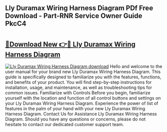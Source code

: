 ## Lly Duramax Wiring Harness Diagram PDf Free Download - Part-RNR Service Owner Guide PkcC4

# <h2><a href="http://dfpnuhx.blite.top/?on=Lly+Duramax+Wiring+Harness+Diagram">🔗Download New 👉🔴 Lly Duramax Wiring Harness Diagram</a></h2>

[![Lly Duramax Wiring Harness Diagram download](https://i.imgur.com/lujVjoI.png)](http://dfpnuhx.blite.top/?on=Lly+Duramax+Wiring+Harness+Diagram)
Hello and welcome to the user manual for your brand new Lly Duramax Wiring Harness Diagram. This guide is specifically designed to familiarize you with the features, functions, and benefits of your product. You will find step-by-step instructions for installation, usage, and maintenance, as well as troubleshooting tips for common issues. Familiarize with Controls Before you begin, familiarize yourself with the location and function of all control buttons and settings on your Lly Duramax Wiring Harness Diagram. Experience the power of list of features in the palm of your hand with your new Lly Duramax Wiring Harness Diagram. Contact Us for Assistance Lly Duramax Wiring Harness Diagram. Should you have any questions or concerns, please do not hesitate to contact our dedicated customer support team.
